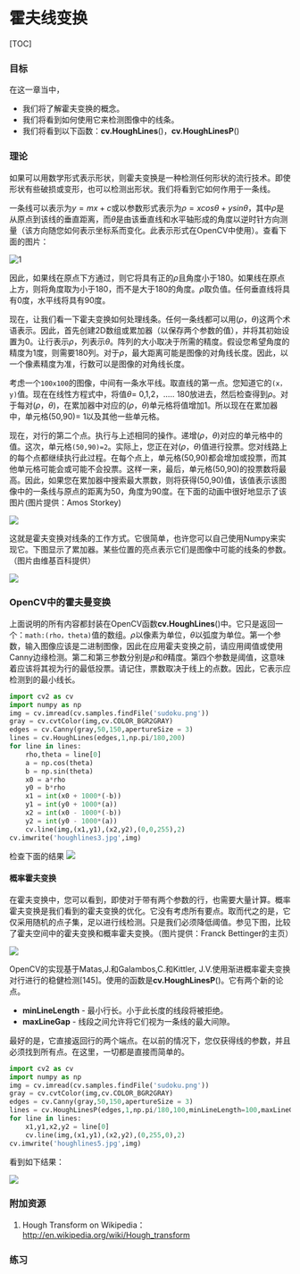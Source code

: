 # 霍夫线变换

[TOC]

### 目标
在这一章当中， 
- 我们将了解霍夫变换的概念。
- 我们将看到如何使用它来检测图像中的线条。
- 我们将看到以下函数：**cv.HoughLines**()，**cv.HoughLinesP**()

### 理论

如果可以用数学形式表示形状，则霍夫变换是一种检测任何形状的流行技术。即使形状有些破损或变形，也可以检测出形状。我们将看到它如何作用于一条线。

一条线可以表示为$y = mx + c$或以参数形式表示为$\rho=xcosθ+ysinθ$，其中$\rho$是从原点到该线的垂直距离，而$\theta$是由该垂直线和水平轴形成的角度以逆时针方向测量（该方向随您如何表示坐标系而变化。此表示形式在OpenCV中使用）。查看下面的图片： 

![1](http://qiniu.aihubs.net/1.png)

因此，如果线在原点下方通过，则它将具有正的$\rho$且角度小于180。如果线在原点上方，则将角度取为小于180，而不是大于180的角度。$\rho$取负值。任何垂直线将具有0度，水平线将具有90度。

现在，让我们看一下霍夫变换如何处理线条。任何一条线都可以用$(ρ，θ)$这两个术语表示。因此，首先创建2D数组或累加器（以保存两个参数的值），并将其初始设置为$0$。让行表示$ρ$，列表示$θ$。阵列的大小取决于所需的精度。假设您希望角度的精度为1度，则需要180列。对于$ρ$，最大距离可能是图像的对角线长度。因此，以一个像素精度为准，行数可以是图像的对角线长度。

考虑一个`100x100`的图像，中间有一条水平线。取直线的第一点。您知道它的`(x，y)`值。现在在线性方程式中，将值$θ$= 0,1,2，..... 180放进去，然后检查得到$ρ$。对于每对$(ρ，θ)$，在累加器中对应的$(ρ，θ)$单元格将值增加1。所以现在在累加器中，单元格(50,90)= 1以及其他一些单元格。

现在，对行的第二个点。执行与上述相同的操作。递增$(\rho，\theta)$对应的单元格中的值。这次，单元格`(50,90)=2`。实际上，您正在对$(ρ，θ)$值进行投票。您对线路上的每个点都继续执行此过程。在每个点上，单元格(50,90)都会增加或投票，而其他单元格可能会或可能不会投票。这样一来，最后，单元格(50,90)的投票数将最高。因此，如果您在累加器中搜索最大票数，则将获得(50,90)值，该值表示该图像中的一条线与原点的距离为50，角度为90度。在下面的动画中很好地显示了该图片(图片提供：Amos Storkey)

![](http://qiniu.aihubs.net/houghlinesdemo.gif)

这就是霍夫变换对线条的工作方式。它很简单，也许您可​​以自己使用Numpy来实现它。下图显示了累加器。某些位置的亮点表示它们是图像中可能的线条的参数。（图片由维基百科提供）

![](http://qiniu.aihubs.net/houghlines2.jpg)

### OpenCV中的霍夫曼变换

上面说明的所有内容都封装在OpenCV函数**cv.HoughLines**()中。它只是返回一个：`math:(rho，theta)`值的数组。$ρ$以像素为单位，$θ$以弧度为单位。第一个参数，输入图像应该是二进制图像，因此在应用霍夫变换之前，请应用阈值或使用Canny边缘检测。第二和第三参数分别是$ρ$和$θ$精度。第四个参数是阈值，这意味着应该将其视为行的最低投票。请记住，票数取决于线上的点数。因此，它表示应检测到的最小线长。

```python
import cv2 as cv
import numpy as np
img = cv.imread(cv.samples.findFile('sudoku.png'))
gray = cv.cvtColor(img,cv.COLOR_BGR2GRAY)
edges = cv.Canny(gray,50,150,apertureSize = 3)
lines = cv.HoughLines(edges,1,np.pi/180,200)
for line in lines:
    rho,theta = line[0]
    a = np.cos(theta)
    b = np.sin(theta)
    x0 = a*rho
    y0 = b*rho
    x1 = int(x0 + 1000*(-b))
    y1 = int(y0 + 1000*(a))
    x2 = int(x0 - 1000*(-b))
    y2 = int(y0 - 1000*(a))
    cv.line(img,(x1,y1),(x2,y2),(0,0,255),2)
cv.imwrite('houghlines3.jpg',img)
```

检查下面的结果
![](http://qiniu.aihubs.net/houghlines3.jpg)

#### 概率霍夫变换

在霍夫变换中，您可以看到，即使对于带有两个参数的行，也需要大量计算。概率霍夫变换是我们看到的霍夫变换的优化。它没有考虑所有要点。取而代之的是，它仅采用随机的点子集，足以进行线检测。只是我们必须降低阈值。参见下图，比较了霍夫空间中的霍夫变换和概率霍夫变换。（图片提供：Franck Bettinger的主页）

![](http://qiniu.aihubs.net/houghlines4.png)

OpenCV的实现基于Matas,J.和Galambos,C.和Kittler, J.V.使用渐进概率霍夫变换对行进行的稳健检测[145]。使用的函数是**cv.HoughLinesP**()。它有两个新的论点。
- **minLineLength** - 最小行长。小于此长度的线段将被拒绝。
- **maxLineGap** - 线段之间允许将它们视为一条线的最大间隙。

最好的是，它直接返回行的两个端点。在以前的情况下，您仅获得线的参数，并且必须找到所有点。在这里，一切都是直接而简单的。

```python
import cv2 as cv
import numpy as np
img = cv.imread(cv.samples.findFile('sudoku.png'))
gray = cv.cvtColor(img,cv.COLOR_BGR2GRAY)
edges = cv.Canny(gray,50,150,apertureSize = 3)
lines = cv.HoughLinesP(edges,1,np.pi/180,100,minLineLength=100,maxLineGap=10)
for line in lines:
    x1,y1,x2,y2 = line[0]
    cv.line(img,(x1,y1),(x2,y2),(0,255,0),2)
cv.imwrite('houghlines5.jpg',img)
```

看到如下结果：

![](http://qiniu.aihubs.net/houghlines5.jpg)

### 附加资源

1. Hough Transform on Wikipedia：http://en.wikipedia.org/wiki/Hough_transform

### 练习